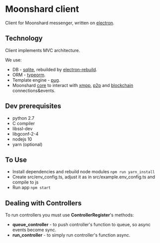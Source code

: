 # Moonshard client

Client for Moonshard messenger, written on [electron](https://electronjs.org/).

## Technology

Client implements MVC architecture.

We use:
 - DB - [sqlite](https://github.com/mapbox/node-sqlite3), rebuilded by [electron-rebuild](https://github.com/electron/electron-rebuild).
 - ORM - [typeorm](https://github.com/typeorm/typeorm).
 - Template engine - [pug](https://github.com/pugjs/pug).
 - Moonshard [core](https://github.com/MoonSHRD/core) to interact with 
 [xmpp](https://github.com/MoonSHRD/xmpp_server), 
 [p2p](https://github.com/libp2p/js-libp2p) and 
 [blockchain](https://github.com/loomnetwork/loom-js) 
 connections&events.

## Dev prerequisites

- python 2.7
- C compiler
- libssl-dev
- libgconf-2-4
- nodejs 10
- yarn (optional)

## To Use

- Install dependencies and rebuild node modules 
    ```npm run yarn_install```
- Create src/env_config.ts, adjust it as in src/example.env_config.ts and compile to js
- Run app 
```npm start```

## Dealing with Controllers

To run controllers you must use **ControllerRegister**'s methods:

 - **queue_controller** - to push controller's function to queue, so async events become sync.
 - **run_controller** - to simply run controller's function async.

